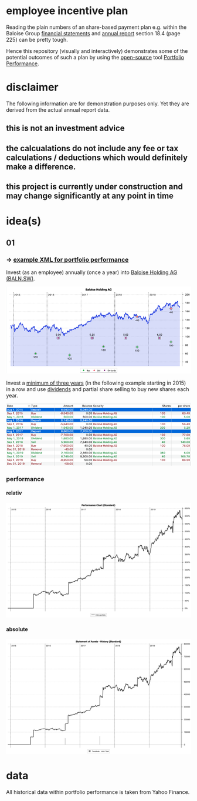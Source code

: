 # employee incentive plan

Reading the plain numbers of an share-based payment plan e.g. within the Baloise Group [financial statements](https://www.baloise.com/en/home/investors/publications/financial-statements.html) and [annual report](https://www.baloise.com/dam/baloise-com/documents/de/publikationen/jahresabschluss/2018/annual-report-baloise-group-2018.pdf) section 18.4 (page 225) can be pretty tough.

Hence this repository (visually and interactively) demonstrates some of the potential outcomes of such a plan by using the [open-source](https://en.wikipedia.org/wiki/Open_source) tool [Portfolio Performance](https://www.portfolio-performance.info).

# disclaimer

The following information are for demonstration purposes only. Yet they are derived from the actual annual report data.

## this is not an investment advice

## the calcualations do not include any fee or tax calculations / deductions which would definitely make a difference.

## this project is currently under construction and may change significantly at any point in time

# idea(s)

## 01

### → [example XML for portfolio performance](eip/portfolio-performance.xml)

Invest (as an employee) annually (once a year) into [Baloise Holding AG (BALN.SW)](https://finance.yahoo.com/quote/BALN.SW/profile/).

![](eip/idea/01/00.png)

Invest a [minimum of three years](https://en.wikipedia.org/wiki/Lock-up_period) (in the following example starting in 2015) in a row and use [dividends](https://en.wikipedia.org/wiki/Dividend) and partial share selling to buy new shares each year.

![](eip/idea/01/01.png)

### performance

#### relativ
![](eip/idea/01/02.png)
#### absolute
![](eip/idea/01/03.png)

# data

All historical data within portfolio performance is taken from Yahoo Finance.
